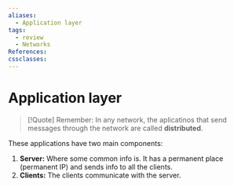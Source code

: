 ```yaml
---
aliases:
  - Application layer
tags:
  - review
  - Networks
References: 
cssclasses:
---
```

# Application layer

> [!Quote] Remember: 
> In any network, the aplicatinos that send messages through the network are called **distributed**. 

These applications have two main components: 
1. **Server:** Where some common info is. It has a permanent place (permanent IP) and sends info to all the clients. 
2. **Clients:** The clients communicate with the server. 
